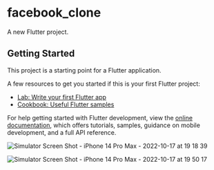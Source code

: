 # facebook_clone

A new Flutter project.

## Getting Started

This project is a starting point for a Flutter application.

A few resources to get you started if this is your first Flutter project:

- [Lab: Write your first Flutter app](https://docs.flutter.dev/get-started/codelab)
- [Cookbook: Useful Flutter samples](https://docs.flutter.dev/cookbook)

For help getting started with Flutter development, view the
[online documentation](https://docs.flutter.dev/), which offers tutorials,
samples, guidance on mobile development, and a full API reference.



![Simulator Screen Shot - iPhone 14 Pro Max - 2022-10-17 at 19 18 39](https://user-images.githubusercontent.com/74540209/196194497-bb1488b5-dd5e-4d03-81d9-a190f323c84d.png)



![Simulator Screen Shot - iPhone 14 Pro Max - 2022-10-17 at 19 50 17](https://user-images.githubusercontent.com/74540209/196202425-b87b6254-eab1-423a-9cb1-34f235340105.png)

